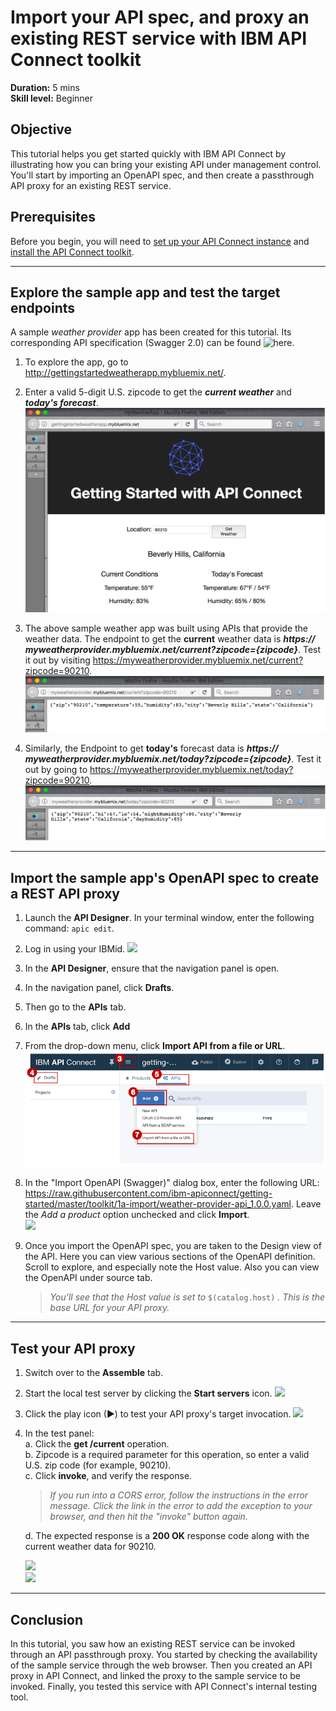 # Import your API spec, and proxy an existing REST service with IBM API Connect toolkit 
**Duration:** 5 mins  
**Skill level:** Beginner  

## Objective
This tutorial helps you get started quickly with IBM API Connect by illustrating how you can bring your existing API under management control. You'll start by importing an OpenAPI spec, and then create a passthrough API proxy for an existing REST service.  

## Prerequisites
Before you begin, you will need to <a href="https://github.com/ibm-apiconnect/getting-started/tree/master/bluemix/0-prereq" target="blank">set up your API Connect instance</a> and <a href="https://github.com/ibm-apiconnect/getting-started/blob/master/toolkit/0-Prereq" target="blank">install the API Connect toolkit</a>.  

---

## Explore the sample app and test the target endpoints
A sample _weather provider_ app has been created for this tutorial. Its corresponding API specification (Swagger 2.0) can be found ![here](https://raw.githubusercontent.com/ibm-apiconnect/getting-started/master/bluemix/1a/weather-provider-api_1.0.0.yaml).
1. To explore the app, go to http://gettingstartedweatherapp.mybluemix.net/.  
2. Enter a valid 5-digit U.S. zipcode to get the _**current weather**_ and _**today's forecast**_.  
  ![](images/explore-weatherapp-1.png)

3. The above sample weather app was built using APIs that provide the weather data. The endpoint to get the **current** weather data is _**https:// myweatherprovider<span></span>.mybluemix.net/current?zipcode={zipcode}**_. Test it out by visiting https://myweatherprovider.mybluemix.net/current?zipcode=90210.  
  ![](images/explore-weatherapp-2.png)

4. Similarly, the Endpoint to get **today's** forecast data is _**https:// myweatherprovider<span></span>.mybluemix.net/today?zipcode={zipcode}**_. Test it out by going to https://myweatherprovider.mybluemix.net/today?zipcode=90210.  
  ![](images/explore-weatherapp-3.png)


---

## Import the sample app's OpenAPI spec to create a REST API proxy
1. Launch the **API Designer**. In your terminal window, enter the following command: `apic edit`.
2. Log in using your IBMid.
    ![](images/screenshot_apic-edit_login.png)
3. In the **API Designer**, ensure that the navigation panel is open.  
4. In the navigation panel, click **Drafts**.  
5. Then go to the **APIs** tab.
6. In the **APIs** tab, click **Add**
7. From the drop-down menu, click **Import API from a file or URL**.  
    ![](images/toolkit-import-1.png)

8. In the "Import OpenAPI (Swagger)" dialog box, enter the following URL:
https://raw.githubusercontent.com/ibm-apiconnect/getting-started/master/toolkit/1a-import/weather-provider-api_1.0.0.yaml. Leave the _Add a product_ option unchecked and click **Import**.  
    ![](images/screenshot_import-url.png)  
9. Once you import the OpenAPI spec, you are taken to the Design view of the API. Here you can view various sections of the OpenAPI definition. Scroll to explore, and especially note the Host value. Also you can view the OpenAPI under source tab.
   > _You'll see that the Host value is set to_ ```$(catalog.host)``` _. This is the base URL for your API proxy._
 
---

## Test your API proxy

1. Switch over to the **Assemble** tab.
2. Start the local test server by clicking the **Start servers** icon.
    ![](images/screenshot_start-server-1.png)

3. Click the play icon (►) to test your API proxy's target invocation.
    ![](images/screenshot_test-0.png)

4. In the test panel:   
   a. Click the **get /current** operation.  
   b. Zipcode is a required parameter for this operation, so enter a valid U.S. zip code (for example, 90210).  
   c. Click **invoke**, and verify the response.  
   > _If you run into a CORS error, follow the instructions in the error message. Click the link in the error to add the exception to your browser, and then     hit the "invoke" button again._   
   
   d. The expected response is a **200 OK** response code along with  the current weather data for 90210.
    
    ![](images/screenshot_test-1.png)    
    ![](images/screenshot_test-2.png)  


---

## Conclusion

In this tutorial, you saw how an existing REST service can be invoked through an API passthrough proxy. You started by checking the availability of the sample service through the web browser. Then you created an API proxy in API Connect, and linked the proxy to the sample service to be invoked. Finally, you tested this service with API Connect's internal testing tool.
